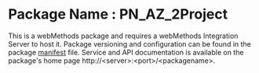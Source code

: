# Package Name : PN_AZ_2Project
This is a webMethods package and requires a webMethods Integration Server to host it. Package versioning and configuration can be found in the package [manifest](./PN_AZ_2Project/manifest.v3) file. Service and API documentation is available on the package's home page http://&lt;server&gt;:&lt;port&gt;/&lt;packagename>.